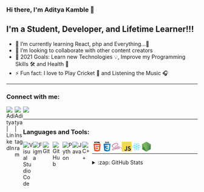 ### Hi there, I'm Aditya Kamble 👋

## I'm a Student, Developer, and Lifetime Learner!!!

- 🌱 I’m currently learning React, php and Everything...🤣
- 👯 I’m looking to collaborate with other content creators
- 🥅 2021 Goals: Learn new Technologies 💡, Improve my Programming Skills 🛠 and Health 💪
- ⚡ Fun fact: I love to Play Cricket 🏏 and Listening the Music 🎧

---

### Connect with me:

[<img align="Aditya | Twitter" width="22px" src="https://cdn2.iconfinder.com/data/icons/social-media-2285/512/1_Twitter_colored_svg-256.png" />][twitter]
[<img align="left" alt="Aditya | LinkedIn" width="22px" src="https://cdn2.iconfinder.com/data/icons/social-media-2285/512/1_Linkedin_unofficial_colored_svg-512.png" />][linkedin]
[<img align="left" alt="Aditya | Instagram" width="22px" src="https://cdn2.iconfinder.com/data/icons/social-media-applications/64/social_media_applications_3-instagram-256.png" />][instagram]

---

### Languages and Tools:

<img align="left" alt="Visual Studio Code" width="26px" src="https://cdn4.iconfinder.com/data/icons/various-icons-2/128/Visual_Code.png" />
<img align="left" alt="Figma" width="26px" src="https://cdn4.iconfinder.com/data/icons/bloomies-webdesign-tools/25/Figma_square-256.png" />
<img align="left" alt="Git" width="26px" src="https://cdn3.iconfinder.com/data/icons/social-media-2169/24/social_media_social_media_logo_git-256.png" />
<img align="left" alt="GitHub" width="26px" src="https://cdn2.iconfinder.com/data/icons/social-icons-33/128/Github-512.png" />
<img align="left" alt="Python" width="26px" src="https://cdn4.iconfinder.com/data/icons/logos-and-brands/512/267_Python_logo-256.png" />
<img align="left" alt="Java" width="26px" src="https://cdn2.iconfinder.com/data/icons/designer-skills/128/code-programming-java-software-develop-command-language-512.png" />
<img align="left" alt="C++" width="26px" src="https://www.freeiconspng.com/uploads/c--logo-icon-0.png" />
<img align="left" alt="HTML5" width="26px" src="https://raw.githubusercontent.com/github/explore/80688e429a7d4ef2fca1e82350fe8e3517d3494d/topics/html/html.png" />
<img align="left" alt="CSS3" width="26px" src="https://raw.githubusercontent.com/github/explore/80688e429a7d4ef2fca1e82350fe8e3517d3494d/topics/css/css.png" />
<img align="left" alt="Sass" width="26px" src="https://raw.githubusercontent.com/github/explore/80688e429a7d4ef2fca1e82350fe8e3517d3494d/topics/sass/sass.png" />
<img align="left" alt="JavaScript" width="26px" src="https://raw.githubusercontent.com/github/explore/80688e429a7d4ef2fca1e82350fe8e3517d3494d/topics/javascript/javascript.png" />
<img align="left" alt="React" width="26px" src="https://raw.githubusercontent.com/github/explore/80688e429a7d4ef2fca1e82350fe8e3517d3494d/topics/react/react.png" />
<img align="left" alt="Node.js" width="26px" src="https://raw.githubusercontent.com/github/explore/80688e429a7d4ef2fca1e82350fe8e3517d3494d/topics/nodejs/nodejs.png" />


<br />

---

<details>
  <summary>:zap: GitHub Stats</summary>
  <img align="left" alt="Aditya's GitHub Stats" src="https://github-readme-stats.codestackr.vercel.app/api?username=Aditya6101&show_icons=true&hide_border=true" />
</details>


[twitter]: https://twitter.com/AdityaK6101
[instagram]: https://www.instagram.com/adityak6101
[linkedin]: https://www.linkedin.com/in/aditya-kamble-45aa741b1
